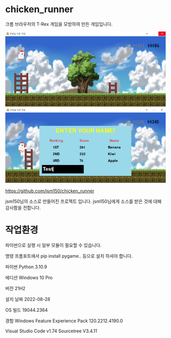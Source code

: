 # chicken_runner
크롬 브라우저의 T-Rex 게임을 모방하여 만든 게임입니다.

![Play](/ReadMe_Img/Play.png)
![Result](/ReadMe_Img/result_window.png)


https://github.com/jsm150/chicken_runner

jsm150님의 소스로 만들어진 프로젝트 입니다. jsm150님에게 소스를 받은 것에 대해 감사함을 전합니다.



# 작업환경

파이썬으로 실행 시 일부 모듈이 필요할 수 있습니다.

명령 프롬포트에서 pip install pygame.. 등으로 설치 하셔야 합니다.


파이썬  Python 3.10.9

에디션	Windows 10 Pro

버전	21H2

설치 날짜	‎2022-‎08-‎28

OS 빌드	19044.2364

경험	Windows Feature Experience Pack 120.2212.4190.0




Visual Studio Code v1.74
Sourcetree V3.4.11
